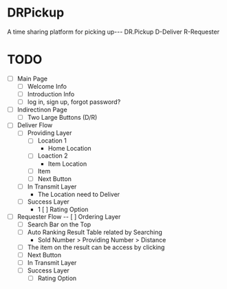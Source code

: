 # DRPickup
A time sharing platform for picking up--- DR.Pickup
  D-Deliver
  R-Requester


# TODO
- [ ] Main Page
  - [ ] Welcome Info
  - [ ] Introduction Info
  - [ ] log in, sign up, forgot password?
- [ ] Indirectinon Page
  - [ ] Two Large Buttons (D/R)
- [ ] Deliver Flow
  - [ ] Providing Layer
    - [ ] Location 1
      - Home Location
    - [ ] Loaction 2
      - Item Location
    - [ ] Item
    - [ ] Next Button
  - [ ] In Transmit Layer
    - The Location need to Deliver 
  - [ ] Success Layer
    - 1 [ ] Rating Option
- [ ] Requester Flow
  -- [ ] Ordering Layer
    - [ ] Search Bar on the Top
    - [ ] Auto Ranking Result Table related by Searching
      - Sold Number > Providing Number > Distance
    - [ ] The item on the result can be access by clicking
    - [ ] Next Button
  - [ ] In Transmit Layer
  - [ ] Success Layer
    - [ ] Rating Option
